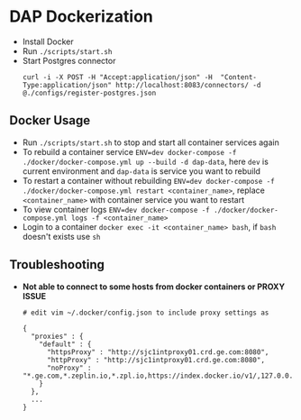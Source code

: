 # DAP Dockerization

- Install Docker
- Run `./scripts/start.sh`
- Start Postgres connector
  ```
  curl -i -X POST -H "Accept:application/json" -H  "Content-Type:application/json" http://localhost:8083/connectors/ -d @./configs/register-postgres.json
  ```

## Docker Usage

- Run `./scripts/start.sh` to stop and start all container services again
- To rebuild a container service `ENV=dev docker-compose -f ./docker/docker-compose.yml up --build -d dap-data`, here `dev` is current environment and `dap-data` is service you want to rebuild
- To restart a container without rebuilding `ENV=dev docker-compose -f ./docker/docker-compose.yml restart <container_name>`, replace `<container_name>` with container service you want to restart
- To view container logs `ENV=dev docker-compose -f ./docker/docker-compose.yml logs -f <container_name>`
- Login to a container `docker exec -it <container_name> bash`, if `bash` doesn't exists use `sh`

## Troubleshooting

- **Not able to connect to some hosts from docker containers or PROXY ISSUE**

  ```
  # edit vim ~/.docker/config.json to include proxy settings as

  {
    "proxies" : {
      "default" : {
        "httpsProxy" : "http://sjc1intproxy01.crd.ge.com:8080",
        "httpProxy" : "http://sjc1intproxy01.crd.ge.com:8080",
        "noProxy" : "*.ge.com,*.zeplin.io,*.zpl.io,https://index.docker.io/v1/,127.0.0.1,localhost,openge.com,*.openge.ge.com,*.github.build.ge.com,*.predix.io"
      }
    },
    ...
  }
  ```
